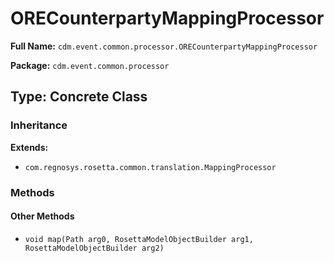 # ORECounterpartyMappingProcessor

**Full Name:** `cdm.event.common.processor.ORECounterpartyMappingProcessor`

**Package:** `cdm.event.common.processor`

## Type: Concrete Class

### Inheritance

**Extends:**
- `com.regnosys.rosetta.common.translation.MappingProcessor`

### Methods

#### Other Methods

- `void map(Path arg0, RosettaModelObjectBuilder arg1, RosettaModelObjectBuilder arg2)`

